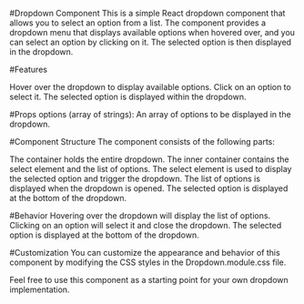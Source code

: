 #Dropdown Component
This is a simple React dropdown component that allows you to select an option from a list. The component provides a dropdown menu that displays available options when hovered over, and you can select an option by clicking on it. The selected option is then displayed in the dropdown.

#Features

Hover over the dropdown to display available options.
Click on an option to select it.
The selected option is displayed within the dropdown.

#Props
options (array of strings): An array of options to be displayed in the dropdown.

#Component Structure
The component consists of the following parts:

The container  holds the entire dropdown.
The inner container contains the select element and the list of options.
The select element is used to display the selected option and trigger the dropdown.
The list of options is displayed when the dropdown is opened.
The selected option is displayed at the bottom of the dropdown.

#Behavior
Hovering over the dropdown will display the list of options.
Clicking on an option will select it and close the dropdown.
The selected option is displayed at the bottom of the dropdown.

#Customization
You can customize the appearance and behavior of this component by modifying the CSS styles in the Dropdown.module.css file.

Feel free to use this component as a starting point for your own dropdown implementation.




